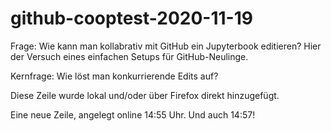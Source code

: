# github-cooptest-2020-11-19

Frage: Wie kann man kollabrativ mit GitHub ein Jupyterbook editieren? Hier der Versuch eines einfachen Setups für GitHub-Neulinge.

Kernfrage: Wie löst man konkurrierende Edits auf?

Diese Zeile wurde lokal und/oder über Firefox direkt hinzugefügt.

Eine neue Zeile, angelegt online 14:55 Uhr. Und auch 14:57!


